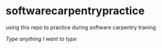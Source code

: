 # softwarecarpentrypractice
using this repo to practice during software carpentry traning

*Type anything I want to type*
